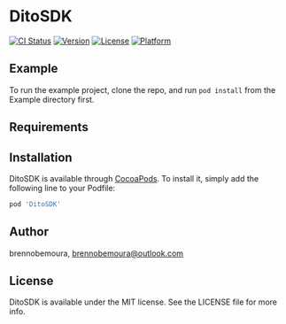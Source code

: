 # DitoSDK

[![CI Status](https://img.shields.io/travis/brennobemoura/DitoSDK.svg?style=flat)](https://travis-ci.org/brennobemoura/DitoSDK)
[![Version](https://img.shields.io/cocoapods/v/DitoSDK.svg?style=flat)](https://cocoapods.org/pods/DitoSDK)
[![License](https://img.shields.io/cocoapods/l/DitoSDK.svg?style=flat)](https://cocoapods.org/pods/DitoSDK)
[![Platform](https://img.shields.io/cocoapods/p/DitoSDK.svg?style=flat)](https://cocoapods.org/pods/DitoSDK)

## Example

To run the example project, clone the repo, and run `pod install` from the Example directory first.

## Requirements

## Installation

DitoSDK is available through [CocoaPods](https://cocoapods.org). To install
it, simply add the following line to your Podfile:

```ruby
pod 'DitoSDK'
```

## Author

brennobemoura, brennobemoura@outlook.com

## License

DitoSDK is available under the MIT license. See the LICENSE file for more info.
